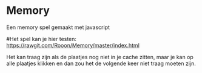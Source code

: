 # Memory
Een memory spel gemaakt met javascript

#Het spel kan je hier testen:
https://rawgit.com/Rooon/Memory/master/index.html

Het kan traag zijn als de plaatjes nog niet in je cache zitten, maar je kan op alle plaatjes klikken en dan zou het de volgende keer niet traag moeten zijn.

